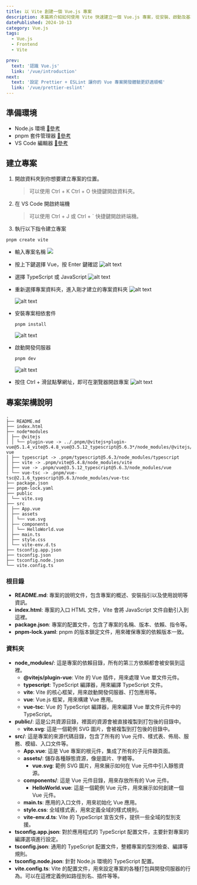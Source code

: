 ```yaml
---
title: 以 Vite 創建一個 Vue.js 專案
description: 本篇將介紹如何使用 Vite 快速建立一個 Vue.js 專案，從安裝、啟動及基本設置的操作步驟。
datePublished: 2024-10-13
category: Vue.js
tags:
  - Vue.js
  - Frontend
  - Vite

prev:
  text: '認識 Vue.js'
  link: '/vue/introduction'
next:
  text: '設定 Prettier + ESLint 讓你的 Vue 專案開發體驗更舒適順暢'
  link: '/vue/prettier-eslint'
---
```


## 準備環境

- Node.js 環境 [🔗參考](/nodejs/nvm/)
- pnpm 套件管理器 [🔗參考](/nodejs/package-manager/)
- VS Code 編輯器 [🔗參考](/vscode/introduction/)

## 建立專案

1. 開啟資料夾到你想要建立專案的位置。
   > 可以使用 Ctrl + K Ctrl + O 快捷鍵開啟資料夾。
2. 在 VS Code 開啟終端機
   > 可以使用 Ctrl + J 或 Ctrl + \` 快捷鍵開啟終端機。
3. 執行以下指令建立專案

```bash
pnpm create vite
```

- 輸入專案名稱
  ![](image.png)

- 按上下鍵選擇 Vue，按 Enter 鍵確認
  ![alt text](image-1.png)

- 選擇 TypeScript 或 JavaScript
  ![alt text](image-2.png)

- 重新選擇專案資料夾，進入剛才建立的專案資料夾
  ![alt text](image-4.png)

  ![alt text](image-3.png)

- 安裝專案相依套件

  ```bash
  pnpm install
  ```

  ![alt text](image-5.png)

- 啟動開發伺服器

  ```bash
  pnpm dev
  ```

  ![alt text](image-6.png)

- 按住 Ctrl + 滑鼠點擊網址，即可在瀏覽器開啟專案
  ![alt text](image-7.png)

## 專案架構說明

```
.
├── README.md
├── index.html
├── node*modules
│ ├── @vitejs
│ │ └── plugin-vue -> ../.pnpm/@vitejs+plugin-vue@5.1.4_vite@5.4.8_vue@3.5.12_typescript@5.6.3*/node_modules/@vitejs/plugin-vue
│ ├── typescript -> .pnpm/typescript@5.6.3/node_modules/typescript
│ ├── vite -> .pnpm/vite@5.4.8/node_modules/vite
│ ├── vue -> .pnpm/vue@3.5.12_typescript@5.6.3/node_modules/vue
│ └── vue-tsc -> .pnpm/vue-tsc@2.1.6_typescript@5.6.3/node_modules/vue-tsc
├── package.json
├── pnpm-lock.yaml
├── public
│ └── vite.svg
├── src
│ ├── App.vue
│ ├── assets
│ │ └── vue.svg
│ ├── components
│ │ └── HelloWorld.vue
│ ├── main.ts
│ ├── style.css
│ └── vite-env.d.ts
├── tsconfig.app.json
├── tsconfig.json
├── tsconfig.node.json
└── vite.config.ts
```

### 根目錄

- **README.md**: 專案的說明文件，包含專案的概述、安裝指引以及使用說明等資訊。
- **index.html**: 專案的入口 HTML 文件，Vite 會將 JavaScript 文件自動引入到這裡。
- **package.json**: 專案的配置文件，包含了專案的名稱、版本、依賴、指令等。
- **pnpm-lock.yaml**: pnpm 的版本鎖定文件，用來確保專案的依賴版本一致。

### 資料夾

- **node_modules/**: 這是專案的依賴目錄，所有的第三方依賴都會被安裝到這裡。
  - **@vitejs/plugin-vue**: Vite 的 Vue 插件，用來處理 Vue 單文件元件。
  - **typescript**: TypeScript 編譯器，用來編譯 TypeScript 文件。
  - **vite**: Vite 的核心框架，用來啟動開發伺服器、打包應用等。
  - **vue**: Vue.js 框架，用來構建 Vue 應用。
  - **vue-tsc**: Vue 的 TypeScript 編譯器，用來編譯 Vue 單文件元件中的 TypeScript。
- **public/**: 這是公共資源目錄，裡面的資源會被直接複製到打包後的目錄中。
  - **vite.svg**: 這是一個範例 SVG 圖片，會被複製到打包後的目錄中。
- **src/**: 這是專案的來源代碼目錄，包含了所有的 Vue 元件、樣式表、佈局、服務、模組、入口文件等。
  - **App.vue**: 這是 Vue 專案的根元件，集成了所有的子元件跟頁面。
  - **assets/**: 儲存各種靜態資源，像是圖片、字體等。
    - **vue.svg**: 範例 SVG 圖片，用來展示如何在 Vue 元件中引入靜態資源。
  - **components/**: 這是 Vue 元件目錄，用來存放所有的 Vue 元件。
    - **HelloWorld.vue**: 這是一個範例 Vue 元件，用來展示如何創建一個 Vue 元件。
  - **main.ts**: 應用的入口文件，用來初始化 Vue 應用。
  - **style.css**: 全域樣式表，用來定義全域的樣式規則。
  - **vite-env.d.ts**: Vite 的 TypeScript 宣告文件，提供一些全域的型別支援。
- **tsconfig.app.json**: 對於應用程式的 TypeScript 配置文件，主要針對專案的編譯選項進行設定。
- **tsconfig.json**: 通用的 TypeScript 配置文件，整體專案的型別檢查、編譯等規則。
- **tsconfig.node.json**: 針對 Node.js 環境的 TypeScript 配置。
- **vite.config.ts**: Vite 的配置文件，用來設定專案的各種打包與開發伺服器的行為。可以在這裡定義例如路徑別名、插件等等。
